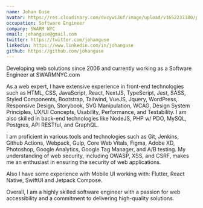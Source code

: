 ```yaml
---
name: Johan Guse
avatar: https://res.cloudinary.com/dvcywi3uf/image/upload/v1652237380/pics/me-4x4.jpg
occupation: Software Engineer
company: SWARM NYC
email: johanguse@gmail.com
twitter: https://twitter.com/johanguse
linkedin: https://www.linkedin.com/in/johanguse
github: https://github.com/johanguse
---
```


Developing web solutions since 2006 and currently working as a Software Engineer at SWARMNYC.com

As a web expert, I have extensive experience in front-end technologies such as HTML, CSS, JavaScript, React, NextJS, TypeScript, Jest, SASS, Styled Components, Bootstrap, Tailwind, VueJS, Jquery, WordPress, Responsive Design, Storybook, SVG Manipulation, WCAG, Design System Principles, UX/UI Concepts, Usability, Performance, and Testability. I am also skilled in back-end technologies like NodeJS, PHP w/ PDO, MySQL, Postgres, API RESTful, and GraphQL.

I am proficient in various tools and technologies such as Git, Jenkins, Github Actions, Webpack, Gulp, Core Web Vitals, Figma, Adobe XD, Photoshop, Google Analytics, Google Tag Manager, and A/B testing. My understanding of web security, including OWASP, XSS, and CSRF, makes me an enthusiast in ensuring the security of web applications.

Also I have some experience with Mobile UI working with: Flutter, React Native, SwiftUI and Jetpack Compose.

Overall, I am a highly skilled software engineer with a passion for web accessibility and a commitment to delivering high-quality solutions.
